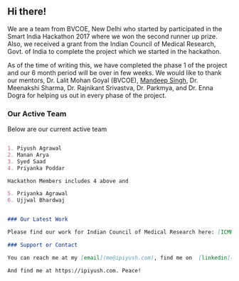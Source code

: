 ## Hi there!

We are a team from BVCOE, New Delhi who started by participated in the Smart India Hackathon 2017 where we won the second runner up prize. Also, we received a grant from the Indian Council of Medical Research, Govt. of India to complete the project which we started in the hackathon. 

As of the time of writing this, we have completed the phase 1 of the project and our 6 month period will be over in few weeks. We would like to thank our mentors, Dr. Lalit Mohan Goyal (BVCOE), [Mandeep Singh](https://www.msingh.com), Dr. Meenakshi Sharma, Dr. Rajnikant Srivastva, Dr. Parkmya, and Dr. Enna Dogra for helping us out in every phase of the project.

### Our Active Team

Below are our current active team 
```markdown

1. Piyush Agrawal
2. Manan Arya
3. Syed Saad
4. Priyanka Poddar

Hackathon Members includes 4 above and

5. Priyanka Agrawal
6. Ujjwal Bhardwaj


### Our Latest Work

Please find our work for Indian Council of Medical Research here: [ICMR](http://merf.icmr.org.in). 

### Support or Contact

You can reach me at my [email](me@ipiyush.com), find me on  [linkedin](https://linkedin.com/in/poush), or feel free to create an issue of this repository (Yeah I try to follow github more than anything)

And find me at https://ipiyush.com. Peace!
